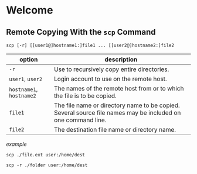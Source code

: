 # Welcome

## Remote Copying With the `scp` Command

```
scp [-r] [[user1@]hostname1:]file1 ... [[user2@]hostname2:]file2
```

option | description
--- | ---
`-r` | Use to recursively copy entire directories.
`user1`, `user2` | Login account to use on the remote host.
`hostname1`, `hostname2` | The names of the remote host from or to which the file is to be copied.
`file1` | The file name or directory name to be copied. Several source file names may be included on one command line.
`file2` | The destination file name or directory name.

*example*
```
scp ./file.ext user:/home/dest
```
```
scp -r ./folder user:/home/dest
```